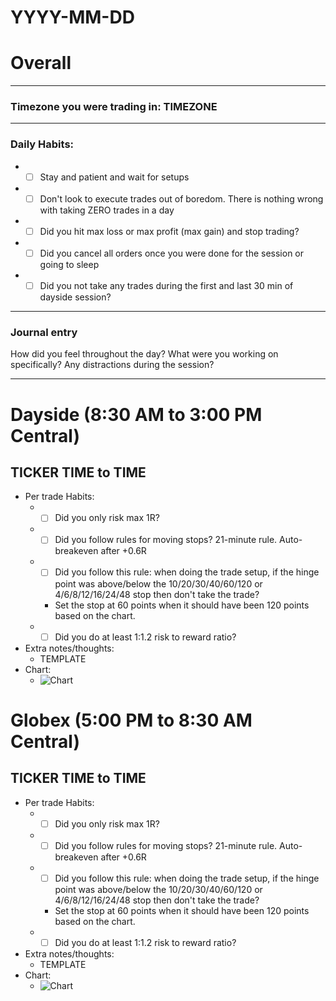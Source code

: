 # YYYY-MM-DD

# Overall
_____
### Timezone you were trading in: TIMEZONE
_____
### Daily Habits:
- - [ ] Stay and patient and wait for setups
- - [ ] Don't look to execute trades out of boredom. There is nothing wrong with taking ZERO trades in a day
- - [ ] Did you hit max loss or max profit (max gain) and stop trading?
- - [ ] Did you cancel all orders once you were done for the session or going to sleep
- - [ ] Did you not take any trades during the first and last 30 min of dayside session?
_____ 

### Journal entry
How did you feel throughout the day? What were you working on specifically? Any distractions during the session?
_____

# Dayside (8:30 AM to 3:00 PM Central)
## TICKER TIME to TIME
- Per trade Habits:
  - - [ ] Did you only risk max 1R?
  - - [ ] Did you follow rules for moving stops? 21-minute rule. Auto-breakeven after +0.6R
  - - [ ] Did you follow this rule: when doing the trade setup, if the hinge point was above/below the 10/20/30/40/60/120 or 4/6/8/12/16/24/48 stop then don't take the trade?
    - Set the stop at 60 points when it should have been 120 points based on the chart.
  - - [ ] Did you do at least 1:1.2 risk to reward ratio?  
- Extra notes/thoughts:
  - TEMPLATE
- Chart:
  - ![Chart](charts/Screen%20Shot%202024-06-31%20at%2018.49.19.png?raw=true)


# Globex (5:00 PM to 8:30 AM Central)
## TICKER TIME to TIME
- Per trade Habits:
  - - [ ] Did you only risk max 1R?
  - - [ ] Did you follow rules for moving stops? 21-minute rule. Auto-breakeven after +0.6R
  - - [ ] Did you follow this rule: when doing the trade setup, if the hinge point was above/below the 10/20/30/40/60/120 or 4/6/8/12/16/24/48 stop then don't take the trade?
    - Set the stop at 60 points when it should have been 120 points based on the chart.
  - - [ ] Did you do at least 1:1.2 risk to reward ratio?
- Extra notes/thoughts:
  - TEMPLATE
- Chart:
  - ![Chart](charts/Screen%20Shot%202024-06-31%20at%2018.49.19.png?raw=true)
